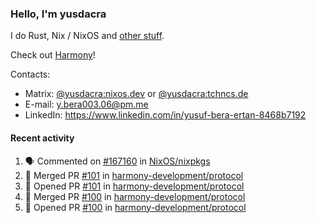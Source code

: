 ### Hello, I'm yusdacra

I do Rust, Nix / NixOS and [other stuff](https://yusdacra.gitlab.io/about).

Check out [Harmony](https://github.com/harmony-development)!

Contacts:
- Matrix: [@yusdacra:nixos.dev](https://matrix.to/#/@yusdacra:nixos.dev) or [@yusdacra:tchncs.de](https://matrix.to/#/@yusdacra:tchncs.de)
- E-mail: y.bera003.06@pm.me
- LinkedIn: https://www.linkedin.com/in/yusuf-bera-ertan-8468b7192

#### Recent activity

<!--START_SECTION:activity-->
1. 🗣 Commented on [#167160](https://github.com/NixOS/nixpkgs/issues/167160) in [NixOS/nixpkgs](https://github.com/NixOS/nixpkgs)
2. 🎉 Merged PR [#101](https://github.com/harmony-development/protocol/pull/101) in [harmony-development/protocol](https://github.com/harmony-development/protocol)
3. 💪 Opened PR [#101](https://github.com/harmony-development/protocol/pull/101) in [harmony-development/protocol](https://github.com/harmony-development/protocol)
4. 🎉 Merged PR [#100](https://github.com/harmony-development/protocol/pull/100) in [harmony-development/protocol](https://github.com/harmony-development/protocol)
5. 💪 Opened PR [#100](https://github.com/harmony-development/protocol/pull/100) in [harmony-development/protocol](https://github.com/harmony-development/protocol)
<!--END_SECTION:activity-->
